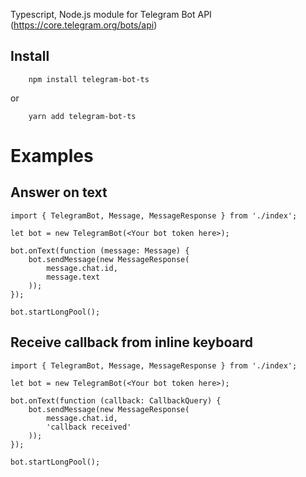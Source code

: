 Typescript, Node.js module for Telegram Bot API (https://core.telegram.org/bots/api)

## Install

```
    npm install telegram-bot-ts
```

or

```
    yarn add telegram-bot-ts
```

# Examples

## Answer on text

```
import { TelegramBot, Message, MessageResponse } from './index';

let bot = new TelegramBot(<Your bot token here>);

bot.onText(function (message: Message) {
    bot.sendMessage(new MessageResponse(
        message.chat.id,
        message.text
    ));
});

bot.startLongPool();
```

## Receive callback from inline keyboard

```
import { TelegramBot, Message, MessageResponse } from './index';

let bot = new TelegramBot(<Your bot token here>);

bot.onText(function (callback: CallbackQuery) {
    bot.sendMessage(new MessageResponse(
        message.chat.id,
        'callback received'
    ));
});

bot.startLongPool();
```